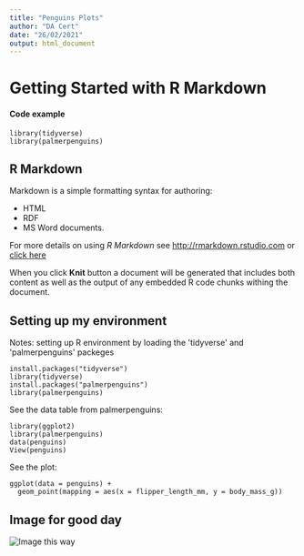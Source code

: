 ```yaml
---
title: "Penguins Plots"
author: "DA Cert"
date: "26/02/2021"
output: html_document
---
```

<!--- The code above in --- is YAML -->
# Getting Started with R Markdown
#### Code example
```{r}
library(tidyverse)
library(palmerpenguins)
```

## R Markdown

Markdown is a simple formatting syntax for authoring:
* HTML
* RDF
* MS Word documents.

For more details on using *R Markdown* see <http://rmarkdown.rstudio.com> or [click here](http://rmarkdown.rstudio.com)

When you click **Knit** button a document will be generated that includes both content as well as the output of any embedded R code chunks withing the document. 

## Setting up my environment
Notes: setting up R environment by loading the 'tidyverse' and 'palmerpenguins' packeges

```{r loading packeges}
install.packages("tidyverse")
library(tidyverse)
install.packages("palmerpenguins")
library(palmerpenguins)
```
See the data table from palmerpenguins:

```{r ggplot for penguin data}
library(ggplot2)
library(palmerpenguins)
data(penguins)
View(penguins)
```
See the plot:
```{r ggplot for penguin data visualization}
ggplot(data = penguins) +
  geom_point(mapping = aes(x = flipper_length_mm, y = body_mass_g))
```


## Image for good day

![Image this way](https://cdn.vox-cdn.com/thumbor/iaVMlcV5rj0OuPejZ7HyqYslLZk=/0x0:800x333/1400x788/filters:focal(334x72:462x200):format(gif)/cdn.vox-cdn.com/uploads/chorus_image/image/55278741/gatsby.0.gif)
